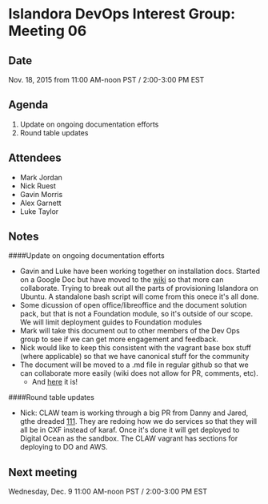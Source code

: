 # Islandora DevOps Interest Group: Meeting 06

## Date

Nov. 18, 2015 from 11:00 AM-noon PST / 2:00-3:00 PM EST

## Agenda

1. Update on ongoing documentation efforts 
2. Round table updates

## Attendees
* Mark Jordan
* Nick Ruest
* Gavin Morris
* Alex Garnett
* Luke Taylor

## Notes

####Update on ongoing documentation efforts
* Gavin and Luke have been working together on installation docs. Started on a Google Doc but have moved to the [wiki](https://github.com/islandora-interest-groups/Islandora-DevOps-Interest-Group/wiki/Provisioning-Islandora-on-Ubuntu) so that more can collaborate. Trying to break out all the parts of provisioning Islandora on Ubuntu. A standalone bash script will come from this onece it's all done.
* Some dicussion of open office/libreoffice and the document solution pack, but that is not a Foundation module, so it's outside of our scope. We will limit deployment guides to Foundation modules
* Mark will take this document out to other members of the Dev Ops group to see if we can get more engagement and feedback. 
*  Nick would like to keep this consistent with the vagrant base box stuff (where applicable) so that we have canonical stuff for the community
*  The document will be moved to a .md file in regular github so that we can collaborate more easily (wiki does not allow for PR, comments, etc).
     *  And [here](https://github.com/islandora-interest-groups/Islandora-DevOps-Interest-Group/blob/master/Deployment%20Guides/Provisioning-Islandora-on-Ubuntu.md) it is!
 
####Round table updates

* Nick: CLAW team is working through a big PR from Danny and Jared, gthe dreaded [111](https://github.com/Islandora-CLAW/CLAW/pull/111). They are redoing how we do services so that they will all be in CXF instead of karaf. Once it's done it will get deployed to Digital Ocean as the sandbox. The CLAW vagrant has sections for deploying to DO and AWS.

## Next meeting

Wednesday, Dec. 9 11:00 AM-noon PST / 2:00-3:00 PM EST
